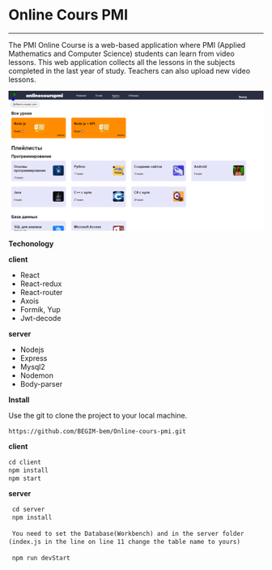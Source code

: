 
# Online Cours PMI
---
The PMI Online Course is a web-based application where PMI (Applied Mathematics and Computer Science) students can learn from video lessons. This web application collects all the lessons in the subjects completed in the last year of study. Teachers can also upload new video lessons.

![](./img/onlinEPMI.png)

__Techonology__

__client__
- React
- React-redux
- React-router
- Axois
- Formik, Yup
- Jwt-decode

__server__
- Nodejs
- Express
- Mysql2
- Nodemon
- Body-parser

__Install__

Use the git to clone the project to your local machine.

    https://github.com/BEGIM-bem/Online-cours-pmi.git

__client__

    cd client
    npm install
    npm start

__server__

     cd server
     npm install

     You need to set the Database(Workbench) and in the server folder (index.js in the line on line 11 change the table name to yours)

     npm run devStart


